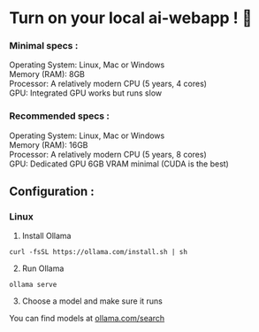 # Turn on your local ai-webapp ! 🤖

### Minimal specs :
Operating System: Linux, Mac or Windows <br>
Memory (RAM): 8GB <br>
Processor: A relatively modern CPU (5 years, 4 cores) <br>
GPU: Integrated GPU works but runs slow <br>

### Recommended specs :
Operating System: Linux, Mac or Windows <br>
Memory (RAM): 16GB <br>
Processor: A relatively modern CPU (5 years, 8 cores) <br>
GPU: Dedicated GPU 6GB VRAM minimal (CUDA is the best) <br>

## Configuration :

### Linux

1. Install Ollama
   
```
curl -fsSL https://ollama.com/install.sh | sh
```

2. Run Ollama
   
```
ollama serve
```

3. Choose a model and make sure it runs

You can find models at <a href='https://ollama.com/search'>ollama.com/search</a>




